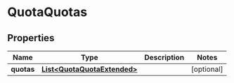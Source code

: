 
# QuotaQuotas

## Properties
Name | Type | Description | Notes
------------ | ------------- | ------------- | -------------
**quotas** | [**List&lt;QuotaQuotaExtended&gt;**](QuotaQuotaExtended.md) |  |  [optional]



